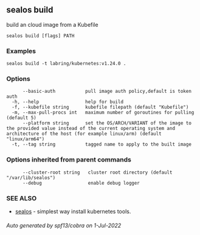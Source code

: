 ## sealos build

build an cloud image from a Kubefile

```
sealos build [flags] PATH
```

### Examples

```
sealos build -t labring/kubernetes:v1.24.0 .
```

### Options

```
      --basic-auth           pull image auth policy,default is token auth
  -h, --help                 help for build
  -f, --kubefile string      kubefile filepath (default "Kubefile")
  -m, --max-pull-procs int   maximum number of goroutines for pulling (default 5)
      --platform string      set the OS/ARCH/VARIANT of the image to the provided value instead of the current operating system and architecture of the host (for example linux/arm) (default "linux/arm64")
  -t, --tag string           tagged name to apply to the built image
```

### Options inherited from parent commands

```
      --cluster-root string   cluster root directory (default "/var/lib/sealos")
      --debug                 enable debug logger
```

### SEE ALSO

* [sealos](sealos.md)	 - simplest way install kubernetes tools.

###### Auto generated by spf13/cobra on 1-Jul-2022
